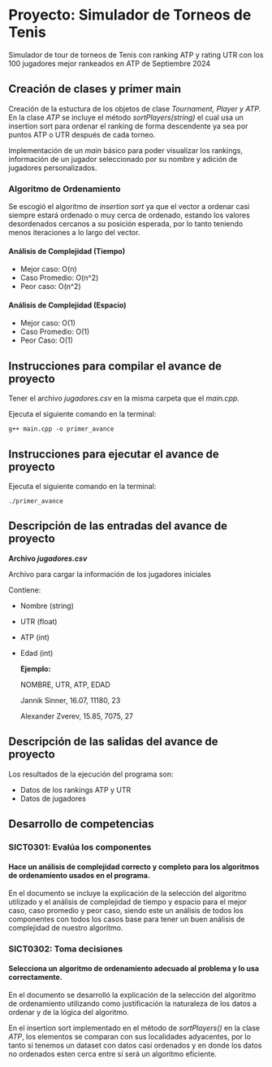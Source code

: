 # Proyecto: Simulador de Torneos de Tenis

Simulador de tour de torneos de Tenis con ranking ATP y rating UTR con los 100 jugadores mejor rankeados en ATP de Septiembre 2024

## Creación de clases y primer main

Creación de la estuctura de los objetos de clase *Tournament, Player y ATP.* En la clase *ATP* se incluye el método *sortPlayers(string)* el cual usa un insertion sort para ordenar el ranking de forma descendente ya sea por puntos ATP o UTR después de cada torneo.

Implementación de un *main* básico para poder visualizar los rankings, información de un jugador seleccionado por su nombre y adición de jugadores personalizados.

### Algoritmo de Ordenamiento

Se escogió el algoritmo de *insertion sort* ya que el vector a ordenar casi siempre estará ordenado o muy cerca de ordenado, estando los valores desordenados cercanos a su posición esperada, por lo tanto teniendo menos iteraciones a lo largo del vector.

#### Análisis de Complejidad (Tiempo)

* Mejor caso: O(n)
* Caso Promedio: O(n^2)
* Peor caso: O(n^2)

#### Análisis de Complejidad (Espacio)

* Mejor caso: O(1)
* Caso Promedio: O(1)
* Peor Caso: O(1)


## Instrucciones para compilar el avance de proyecto

Tener el archivo *jugadores.csv* en la misma carpeta que el *main.cpp.*

Ejecuta el siguiente comando en la terminal:

`g++ main.cpp -o primer_avance`

## Instrucciones para ejecutar el avance de proyecto

Ejecuta el siguiente comando en la terminal:

`./primer_avance`

## Descripción de las entradas del avance de proyecto

**Archivo *jugadores.csv***

Archivo para cargar la información de los jugadores iniciales

Contiene:

* Nombre (string)
* UTR (float)
* ATP (int)
* Edad (int)

  **Ejemplo:**

  NOMBRE, UTR, ATP, EDAD

  Jannik Sinner, 16.07, 11180, 23

  Alexander Zverev, 15.85, 7075, 27

## Descripción de las salidas del avance de proyecto

Los resultados de la ejecución del programa son:

* Datos de los rankings ATP y UTR
* Datos de jugadores

## Desarrollo de competencias

### SICT0301: Evalúa los componentes

#### Hace un análisis de complejidad correcto y completo para los algoritmos de ordenamiento usados en el programa.

En el documento se incluye la explicación de la selección del algoritmo utilizado y el análisis de complejidad de tiempo y espacio para el mejor caso, caso promedio y peor caso, siendo este un análisis de todos los componentes con todos los casos base para tener un buen análisis de complejidad de nuestro algoritmo.


### SICT0302: Toma decisiones

#### Selecciona un algoritmo de ordenamiento adecuado al problema y lo usa correctamente.

En el documento se desarrolló la explicación de la selección del algoritmo de ordenamiento utilizando como justificación la naturaleza de los datos a ordenar y de la lógica del algoritmo.

En el insertion sort implementado en el método de *sortPlayers()* en la clase *ATP*, los elementos se comparan con sus localidades adyacentes, por lo tanto si tenemos un dataset con datos casi ordenados y en donde los datos no ordenados esten cerca entre sí será un algoritmo eficiente.

